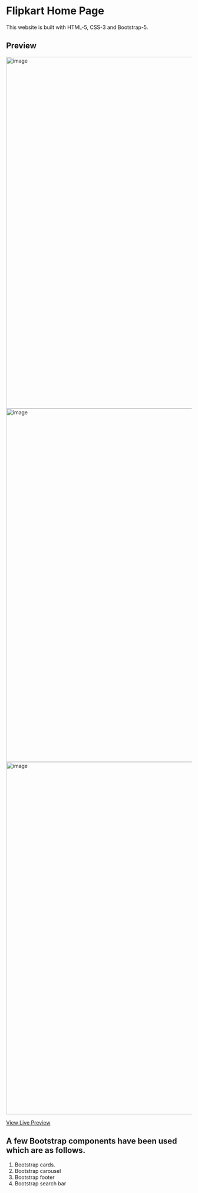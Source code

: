 # Flipkart Home Page
This website is built with HTML-5, CSS-3 and Bootstrap-5.
## Preview
<img width="953" alt="image" src="https://user-images.githubusercontent.com/122258263/213935693-a621d2d4-1608-4e7c-8cfa-bf80173e6b34.png">
<img width="958" alt="image" src="https://user-images.githubusercontent.com/122258263/213935714-a0e8b26e-4e87-4384-abfc-4e9deebc47b0.png">
<img width="955" alt="image" src="https://user-images.githubusercontent.com/122258263/213935735-6d82c99b-3e62-4680-bab8-0a08b1d4d42b.png">

[View Live Preview](https://aayush-vyas.github.io/FlipkartHomePage/target=_blank/#)

## A few Bootstrap components have been used which are as follows.
1. Bootstrap cards.
2. Bootstrap carousel
3. Bootstrap footer
4. Bootstrap search bar
